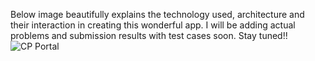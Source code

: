 Below image beautifully explains the technology used, architecture and their interaction in creating this wonderful app. I will be adding actual problems and submission results with test cases soon. Stay tuned!!
![CP Portal](https://github.com/someshjoyguru/NITJSR-CP-Portal/assets/99559848/91aba5bf-0cd1-44fb-9eb5-640f22e30fc8)
